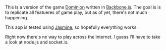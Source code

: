 This is a version of the game
[Dominion](http://www.riograndegames.com/games.html?id=278/) written in
[Backbone.js](http://backbonejs.org/). The goal is is to replicate all featueres
of game play, but as of yet, there's not much happening.

This app is tested using [Jasmine](https://jasmine.github.io/), so
hopefully everything works.

Right now there's no way to play across the internet. I guess I'll have to take
a look at node.js and socket.io.
